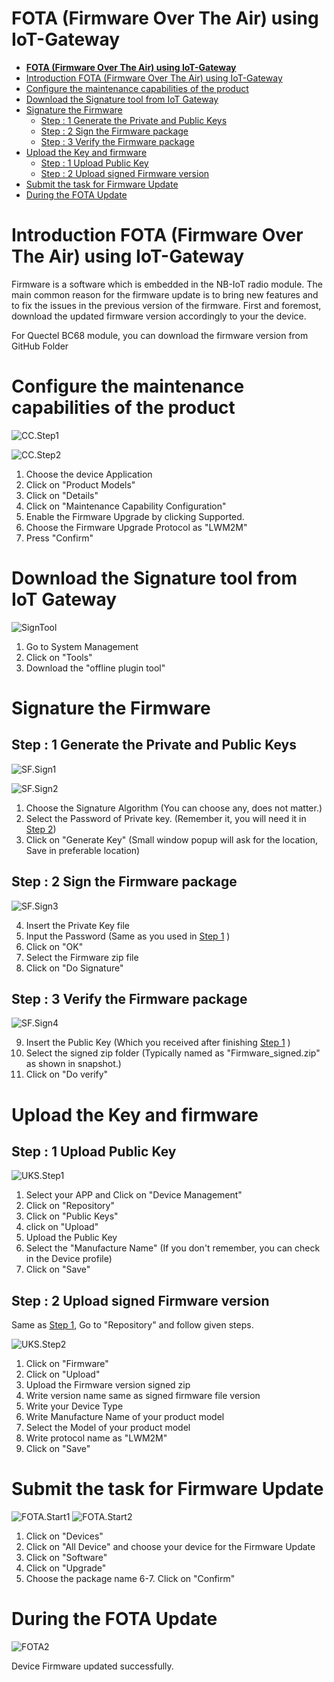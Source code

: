 # **FOTA (Firmware Over The Air) using IoT-Gateway** 


- [**FOTA (Firmware Over The Air) using IoT-Gateway**](#fota-firmware-over-the-air-using-iot-gateway)
- [Introduction FOTA (Firmware Over The Air) using IoT-Gateway](#introduction-fota-firmware-over-the-air-using-iot-gateway)
- [Configure the maintenance capabilities of the product](#configure-the-maintenance-capabilities-of-the-product)
- [Download the Signature tool from IoT Gateway](#download-the-signature-tool-from-iot-gateway)
- [Signature the Firmware](#signature-the-firmware)
  - [Step : 1 Generate the Private and Public Keys](#step--1-generate-the-private-and-public-keys)
  - [Step : 2 Sign the Firmware package](#step--2-sign-the-firmware-package)
  - [Step : 3 Verify the Firmware package](#step--3-verify-the-firmware-package)
- [Upload the Key and firmware](#upload-the-key-and-firmware)
  - [Step : 1 Upload Public Key](#step--1-upload-public-key)
  - [Step : 2 Upload signed Firmware version](#step--2-upload-signed-firmware-version)
- [Submit the task for Firmware Update](#submit-the-task-for-firmware-update)
- [During the FOTA Update](#during-the-fota-update)



# Introduction FOTA (Firmware Over The Air) using IoT-Gateway

Firmware is a software which is embedded in the NB-IoT radio module. The main common reason for the firmware update is to bring new features and to fix the issues in the previous version of the firmware. First and foremost, download the updated firmware version accordingly to your the device.

For Quectel BC68 module, you can download the firmware version from GitHub Folder

# Configure the maintenance capabilities of the product

![CC.Step1](./images/CC.Step1.png)

![CC.Step2](./images/CC.Step2.png)

1. Choose the device Application
2. Click on "Product Models"
3. Click on "Details"
4. Click on "Maintenance Capability Configuration"
5. Enable the Firmware Upgrade by clicking Supported.
6. Choose the Firmware Upgrade Protocol as "LWM2M"
7. Press "Confirm"

# Download the Signature tool from IoT Gateway

![SignTool](./images/SignTool.png)

1. Go to System Management
2. Click on "Tools"
3. Download the "offline plugin tool"

# Signature the Firmware

## Step : 1 Generate the Private and Public Keys
![SF.Sign1](./images/SF.Sign1.png)

![SF.Sign2](./images/SF.Sign2.png)

1. Choose the Signature Algorithm (You can choose any, does not matter.)
2. Select the Password of Private key. (Remember it, you will need it in [Step 2](#Step2))
3. Click on "Generate Key" (Small window popup will ask for the location, Save in preferable location)

## Step : 2 Sign the Firmware package 
![SF.Sign3](./images/SF.Sign3.png)

4. Insert the Private Key file
5. Input the Password (Same as you used in [Step 1](#Step1) )
6. Click on "OK"
7. Select the Firmware zip file
8. Click on "Do Signature" 

## Step : 3 Verify the Firmware package 

![SF.Sign4](./images/SF.Sign4.png)

9. Insert the Public Key (Which you received after finishing [Step 1](#Step1) )
10. Select the signed zip folder (Typically named as "Firmware_signed.zip" as shown in snapshot.)
11. Click on "Do verify"
    
# Upload the Key and firmware

## Step : 1 Upload Public Key
![UKS.Step1](./images/UKS.Step1.png)

1. Select your APP and Click on "Device Management" 
2. Click on "Repository"
3. Click on "Public Keys"
4. click on "Upload"
5. Upload the Public Key
6. Select the "Manufacture Name" (If you don't remember, you can check in the Device profile)
7. Click on "Save"

## Step : 2 Upload signed Firmware version
Same as [Step 1](#Step1), Go to "Repository" and follow given steps.

![UKS.Step2](./images/UKS.Step2.png)

1. Click on "Firmware"
2. Click on "Upload"
3. Upload the Firmware version signed zip
4. Write version name same as signed firmware file version
5. Write your Device Type
6. Write Manufacture Name of your product model
7. Select the Model of your product model
8. Write protocol name as "LWM2M"
9. Click on "Save"


# Submit the task for Firmware Update

![FOTA.Start1](./images/FOTA.Start1.png)
![FOTA.Start2](./images/FOTA.Start2.png)

1. Click on "Devices"
2. Click on "All Device" and choose your device for the Firmware Update
3. Click on "Software"
4. Click on "Upgrade"
5. Choose the package name
6-7. Click on "Confirm"

# During the FOTA Update

![FOTA2](./images/FOTA.png)

Device Firmware updated successfully.